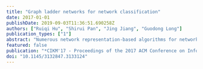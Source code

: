 ```yaml
---
title: "Graph ladder networks for network classification"
date: 2017-01-01
publishDate: 2019-09-03T11:36:51.690258Z
authors: ["Ruiqi Hu", "Shirui Pan", "Jing Jiang", "Guodong Long"]
publication_types: ["1"]
abstract: "Numerous network representation-based algorithms for network classification have emerged in recent years, but many suffer from two limitations. First, they separate the network representation learning and node classification in networks into two steps, which may result in sub-optimal results because the node representation may not fit the classification model well, and vice versa. Second, they are mostly shallow methods that can only capture the linear and simple relationships in the data. In this paper, we propose an effective deep learning model, Graph Ladder Networks (GLN), for node classification in networks. Our model learns a ladder network which unifies the representation learning and network classification into one single framework by exploiting both labeled and unlabeled nodes in a network. To integrate both structure and node content information in the networks, the most recently developed graph convolution network, is further employed. The experiments on the most popular academic network dataset, Citeseer, demonstrate that our approach reaches outstanding performance compared to other state-of-the-art algorithms."
featured: false
publication: "*CIKM'17 - Proceedings of the 2017 ACM Conference on Information and Knowledge Management*"
doi: "10.1145/3132847.3133124"
---
```


